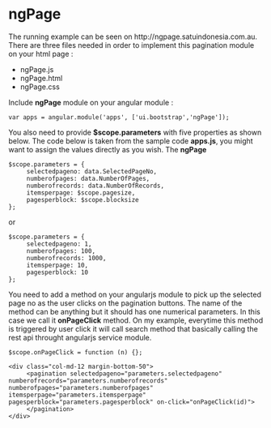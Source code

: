 # ngPage
<MTMarkdownOptions output='raw'>
The running example can be seen on http://ngpage.satuindonesia.com.au. There are three files needed in order to implement this pagination module on your html page :



* ngPage.js    
* ngPage.html
* ngPage.css


Include **ngPage** module on your angular module :

```
var apps = angular.module('apps', ['ui.bootstrap','ngPage']);
```

You also need to provide **$scope.parameters** with five properties as shown below. The code below is taken from the sample code **apps.js**, you might want to assign the values directly as you wish. The **ngPage** 

```
$scope.parameters = {
     selectedpageno: data.SelectedPageNo,
     numberofpages: data.NumberOfPages,
     numberofrecords: data.NumberOfRecords,
     itemsperpage: $scope.pagesize,
     pagesperblock: $scope.blocksize
};
```

or

```
$scope.parameters = {
     selectedpageno: 1,
     numberofpages: 100,
     numberofrecords: 1000,
     itemsperpage: 10,
     pagesperblock: 10
};
```

You need to add a method on your angularjs module to pick up the selected page no as the user clicks on the pagination buttons. The name of the method can be anything but it should has one numerical parameters. In this case we call it **onPageClick** method. On my example, everytime this method is triggered by user click it will call search method that basically calling the rest api throught angularjs service module.

```
$scope.onPageClick = function (n) {};

```

```
<div class="col-md-12 margin-bottom-50">
     <pagination selectedpageno="parameters.selectedpageno" numberofrecords="parameters.numberofrecords" numberofpages="parameters.numberofpages" itemsperpage="parameters.itemsperpage" pagesperblock="parameters.pagesperblock" on-click="onPageClick(id)">
     </pagination>
</div>
```
